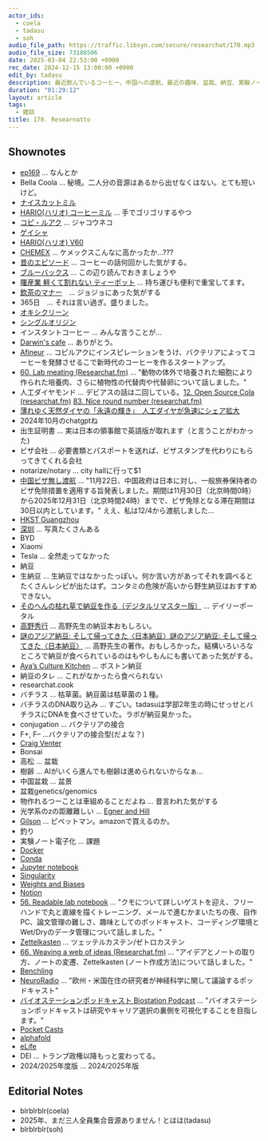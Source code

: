 ```yaml
---
actor_ids:
  - coela
  - tadasu
  - soh
audio_file_path: https://traffic.libsyn.com/secure/researchat/170.mp3 
audio_file_size: 73188506
date: 2025-03-04 22:53:00 +0900
rec_date: 2024-12-15 13:00:00 +0900
edit_by: tadasu
description: 最近飲んでいるコーヒー、中国への渡航、最近の趣味、盆栽、納豆、実験ノートの電子化について話しました。
duration: "01:29:12"
layout: article
tags:
  - 雑談
title: 170. Researnatto
---
```


## Shownotes
- [ep169](https://researchat.fm/episode/169) ... なんとか
- Bella Coola ... 秘境。二人分の音源はあるから出せなくはない。とても短いけど。 
- [ナイスカットミル](https://www.amazon.co.jp/dp/B08BTSNJZH?tag=researchatf04-22)
- [HARIO(ハリオ) コーヒーミル](https://www.amazon.co.jp/dp/B0CSD4FZ6D?tag=researchatf04-22) ... 手でゴリゴリするやつ
- [コピ・ルアク](https://ja.wikipedia.org/wiki/%E3%82%B3%E3%83%94%E3%83%BB%E3%83%AB%E3%82%A2%E3%82%AF) ... ジャコウネコ
- [ゲイシャ](https://www.keycoffee.co.jp/shallwedrip/coffeeknowledge/about-geisha-coffee/)
- [HARIO(ハリオ) V60](https://www.amazon.co.jp/dp/B0CW124PLT?tag=researchatf04-22)
- [CHEMEX](https://www.amazon.co.jp/dp/B01JAO343Q?tag=researchatf04-22) ... ケメックスこんなに高かったか...???
- [昔のエピソード](https://researchat.fm/episode/12) ... コーヒーの話何回かした気がする。
- [ブルーバックス](https://www.amazon.co.jp/dp/B01C3P4G8G?tag=researchatf04-22) ... この辺り読んでおきましょうや
- [曙産業 軽くて割れない ティーポット](https://www.amazon.co.jp/dp/B01MTFMVUD?tag=researchatf04-22) ... 持ち運びも便利で重宝してます。
- [飲茶のマナー](https://togetter.com/li/1130804)　... ジョジョにあった気がする
- 365日　... それは言い過ぎ。盛りました。
- [オキシクリーン](https://www.amazon.co.jp/dp/B09GWB7PYC?tag=researchatf04-22)
- [シングルオリジン](https://www.thecoffeeshop.jp/magazine/brewguide/%E3%82%B7%E3%83%B3%E3%82%B0%E3%83%AB%E3%82%AA%E3%83%AA%E3%82%B8%E3%83%B3%E3%82%B3%E3%83%BC%E3%83%92%E3%83%BC%E3%81%A8%E3%81%AF%E3%81%AA%E3%81%AB%E3%81%8B/)
- インスタントコーヒー ... みんな言うことが...
- [Darwin's cafe](https://www.thecrimson.com/article/2022/11/15/darwins-ltd-close-all-locations/) ... ありがとう。
- [Afineur](https://www.afineur.com/) ... コピルアクにインスピレーションをうけ、バクテリアによってコーヒーを発酵させるこで新時代のコーヒーを作るスタートアップ。
- [60. Lab meating (Researchat.fm)](https://researchat.fm/episode/60) ... "動物の体外で培養された細胞により作られた培養肉、さらに植物性の代替肉や代替卵について話しました。"
- 人工ダイヤモンド ... デビアスの話は二回している。[12. Open Source Cola (researchat.fm)](https://researchat.fm/episode/12) [83. Nice round number (researchat.fm)](https://researchat.fm/episode/83)
- [薄れゆく天然ダイヤの「永遠の輝き」　人工ダイヤが急速にシェア拡大](https://forbesjapan.com/articles/detail/74267)
- 2024年10月のchatgptね
- 出生証明書 ... 実は日本の領事館で英語版が取れます（と言うことがわかった)
- ビザ会社 ... 必要書類とパスポートを送れば、ビザスタンプを代わりにもらってきてくれる会社
- notarize/notary ... city hallに行って$1
- [中国ビザ無し渡航](https://www.cn.emb-japan.go.jp/itpr_ja/00_001345.html) ... "11月22日、中国政府は日本に対し、一般旅券保持者のビザ免除措置を適用する旨発表しました。期間は11月30日（北京時間0時）から2025年12月31日（北京時間24時）までで、ビザ免除となる滞在期間は30日以内としています。" ええ、私は12/4から渡航しました...
- [HKST Guangzhou](https://www.hkust-gz.edu.cn/)
- [深圳](https://ja.wikipedia.org/wiki/%E6%B7%B1%E5%9C%B3%E5%B8%82) ... 写真たくさんある
- BYD 
- Xiaomi
- Tesla ... 全然走ってなかった
- 納豆
- 生納豆 ... 生納豆ではなかったっぽい。何か言い方があってそれを調べるとたくさんレシピが出たはず。コンタミの危険が高いから野生納豆はおすすめできない。
- [そのへんの枯れ草で納豆を作る（デジタルリマスター版）](https://dailyportalz.jp/kiji/180302202208) ... デイリーポータル
- [高野秀行](https://ja.wikipedia.org/wiki/%E9%AB%98%E9%87%8E%E7%A7%80%E8%A1%8C_(%E3%83%8E%E3%83%B3%E3%83%95%E3%82%A3%E3%82%AF%E3%82%B7%E3%83%A7%E3%83%B3%E4%BD%9C%E5%AE%B6)) ... 高野先生の納豆本おもしろい。
- [謎のアジア納豆: そして帰ってきた〈日本納豆〉謎のアジア納豆: そして帰ってきた〈日本納豆〉](https://www.amazon.co.jp/dp/4103400714?tag=researchatf04-22) ... 高野先生の著作。おもしろかった。結構いろいろなところで納豆が食べられているのはもやしもんにも書いてあった気がする。
- [Aya’s Culture Kitchen](https://ayasculture.com/) ... ボストン納豆
- 納豆のタレ ... これがなかったら食べられない
- researchat.cook
- バチラス ... 枯草菌。納豆菌は枯草菌の１種。
- バチラスのDNA取り込み ... すごい。tadasuは学部2年生の時にせっせとバチラスにDNAを食べさせていた。ラボが納豆臭かった。
- conjugation ... バクテリアの接合
- F+, F– ...バクテリアの接合型(だよな？)
- [Craig Venter](https://en.wikipedia.org/wiki/Craig_Venter)
- Bonsai
- 高松 ... 盆栽
- 樹齢 ... AIがいくら進んでも樹齢は進められないからなぁ...
- 中国盆栽 ... 盆景
- 盆栽genetics/genomics
- 物作れるつーことは車組めることだよね ... 昔言われた気がする
- 光学系のzの距離難しい ... [Egner and Hill](https://link.springer.com/chapter/10.1007/978-0-387-45524-2_20)
- [Gilson](https://www.amazon.co.jp/dp/B09KMTMGR5?tag=researchatf04-22) ... ピペットマン。amazonで買えるのか。
- 釣り　
- 実験ノート電子化 ... 課題
- [Docker](https://www.docker.com/)
- [Conda](https://anaconda.org/anaconda/conda)
- [Jupyter notebook](https://jupyter.org/)
- [Singularity](https://docs.sylabs.io/guides/3.0/user-guide/build_a_container.html)
- [Weights and Biases](https://wandb.ai/site/)
- [Notion](https://www.notion.com/)
- [56. Readable lab notebook](https://researchat.fm/episode/56) ... "クモについて詳しいゲストを迎え、フリーハンドで丸と直線を描くトレーニング、メールで進むかまいたちの夜、自作PC、論文管理の難しさ、趣味としてのポッドキャスト、コーディング環境とWet/Dryのデータ管理について話しました。"
- [Zettelkasten](https://en.wikipedia.org/wiki/Zettelkasten) ... ツェッテルカステン/ゼトロカステン
- [66. Weaving a web of ideas (Researchat.fm)](https://researchat.fm/episode/66) ... "アイデアとノートの取り方、ノートの変遷、Zettelkasten (ノート作成方法)について話しました。"
- [Benchling](https://www.benchling.com/)
- [NeuroRadio](https://neuroradio.tokyo/) ... "欧州・米国在住の研究者が神経科学に関して議論するポッドキャスト"
- [バイオステーションポッドキャスト Biostation Podcast](https://open.spotify.com/show/6K4x1QCF1FqXM3o9kFB6rE) ... "バイオステーションポッドキャストは研究やキャリア選択の裏側を可視化することを目指します。"
- [Pocket Casts](https://pocketcasts.com/)
- [alphafold](https://alphafold.ebi.ac.uk/)
- [eLife](https://elifesciences.org/)
- DEI ... トランプ政権以降もっと変わってる。
- 2024/2025年度版 ... 2024/2025年版

## Editorial Notes
- blrblrblr(coela)
- 2025年、まだ三人全員集合音源ありません！とほほ(tadasu)
- blrblrblr(soh)
